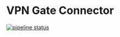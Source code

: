 # VPN Gate Connector
[![pipeline status](https://gitlab.com/hoangrio/vpngate-android-client/badges/master/pipeline.svg)](https://gitlab.com/hoangrio/vpngate-android-client/commits/master)